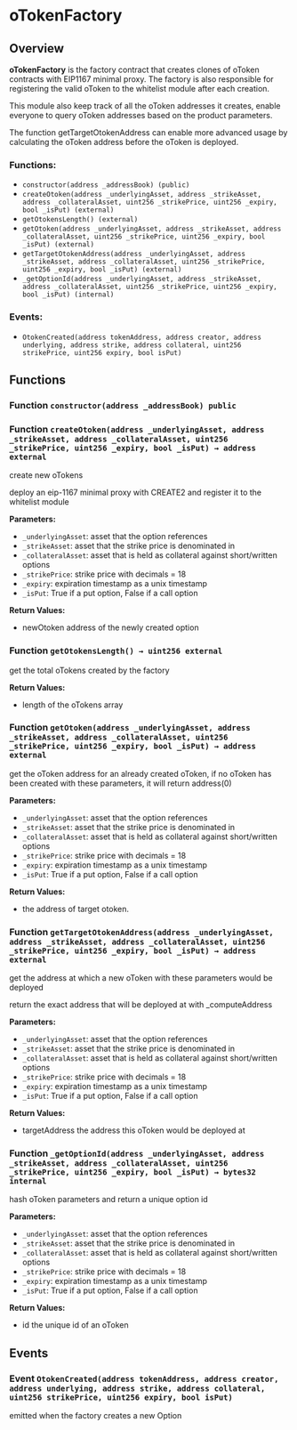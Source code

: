 # oTokenFactory

## Overview

**oTokenFactory** is the factory contract that creates clones of oToken contracts with EIP1167 minimal proxy. The factory is also responsible for registering the valid oToken to the whitelist module after each creation.

This module also keep track of all the oToken addresses it creates, enable everyone to query oToken addresses based on the product parameters. 

The function getTargetOtokenAddress can enable more advanced usage by calculating the oToken address before the oToken is deployed.

### Functions:

* `constructor(address _addressBook) (public)`
* `createOtoken(address _underlyingAsset, address _strikeAsset, address _collateralAsset, uint256 _strikePrice, uint256 _expiry, bool _isPut) (external)`
* `getOtokensLength() (external)`
* `getOtoken(address _underlyingAsset, address _strikeAsset, address _collateralAsset, uint256 _strikePrice, uint256 _expiry, bool _isPut) (external)`
* `getTargetOtokenAddress(address _underlyingAsset, address _strikeAsset, address _collateralAsset, uint256 _strikePrice, uint256 _expiry, bool _isPut) (external)`
* `_getOptionId(address _underlyingAsset, address _strikeAsset, address _collateralAsset, uint256 _strikePrice, uint256 _expiry, bool _isPut) (internal)`

### Events:

* `OtokenCreated(address tokenAddress, address creator, address underlying, address strike, address collateral, uint256 strikePrice, uint256 expiry, bool isPut)`

## Functions

### Function `constructor(address _addressBook) public`

### Function `createOtoken(address _underlyingAsset, address _strikeAsset, address _collateralAsset, uint256 _strikePrice, uint256 _expiry, bool _isPut) → address external`

create new oTokens

deploy an eip-1167 minimal proxy with CREATE2 and register it to the whitelist module

**Parameters:**

* `_underlyingAsset`: asset that the option references
* `_strikeAsset`: asset that the strike price is denominated in
* `_collateralAsset`: asset that is held as collateral against short/written options
* `_strikePrice`: strike price with decimals = 18
* `_expiry`: expiration timestamp as a unix timestamp
* `_isPut`: True if a put option, False if a call option

**Return Values:**

* newOtoken address of the newly created option

### Function `getOtokensLength() → uint256 external`

get the total oTokens created by the factory

**Return Values:**

* length of the oTokens array

### Function `getOtoken(address _underlyingAsset, address _strikeAsset, address _collateralAsset, uint256 _strikePrice, uint256 _expiry, bool _isPut) → address external`

get the oToken address for an already created oToken, if no oToken has been created with these parameters, it will return address\(0\)

**Parameters:**

* `_underlyingAsset`: asset that the option references
* `_strikeAsset`: asset that the strike price is denominated in
* `_collateralAsset`: asset that is held as collateral against short/written options
* `_strikePrice`: strike price with decimals = 18
* `_expiry`: expiration timestamp as a unix timestamp
* `_isPut`: True if a put option, False if a call option

**Return Values:**

* the address of target otoken.

### Function `getTargetOtokenAddress(address _underlyingAsset, address _strikeAsset, address _collateralAsset, uint256 _strikePrice, uint256 _expiry, bool _isPut) → address external`

get the address at which a new oToken with these parameters would be deployed

return the exact address that will be deployed at with \_computeAddress

**Parameters:**

* `_underlyingAsset`: asset that the option references
* `_strikeAsset`: asset that the strike price is denominated in
* `_collateralAsset`: asset that is held as collateral against short/written options
* `_strikePrice`: strike price with decimals = 18
* `_expiry`: expiration timestamp as a unix timestamp
* `_isPut`: True if a put option, False if a call option

**Return Values:**

* targetAddress the address this oToken would be deployed at

### Function `_getOptionId(address _underlyingAsset, address _strikeAsset, address _collateralAsset, uint256 _strikePrice, uint256 _expiry, bool _isPut) → bytes32 internal`

hash oToken parameters and return a unique option id

**Parameters:**

* `_underlyingAsset`: asset that the option references
* `_strikeAsset`: asset that the strike price is denominated in
* `_collateralAsset`: asset that is held as collateral against short/written options
* `_strikePrice`: strike price with decimals = 18
* `_expiry`: expiration timestamp as a unix timestamp
* `_isPut`: True if a put option, False if a call option

**Return Values:**

* id the unique id of an oToken

## Events

### Event `OtokenCreated(address tokenAddress, address creator, address underlying, address strike, address collateral, uint256 strikePrice, uint256 expiry, bool isPut)`

emitted when the factory creates a new Option


